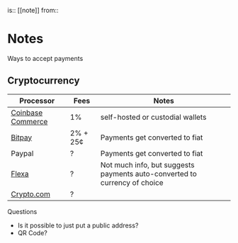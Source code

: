 is:: [[note]]
from:: 

# Notes
Ways to accept payments

## Cryptocurrency
Processor | Fees | Notes
--- | --- | ---
[Coinbase Commerce](https://www.coinbase.com/commerce) | 1% | self-hosted or custodial wallets
[Bitpay](https://bitpay.com/business) | 2% + 25¢ | Payments get converted to fiat
Paypal | ? | Payments get converted to fiat
[Flexa](https://flexa.network/) | ? | Not much info, but suggests payments auto-converted to currency of choice
[Crypto.com](https://crypto.com/us/pay-merchant) | ? 
Questions
- Is it possible to just put a public address?
- QR Code?